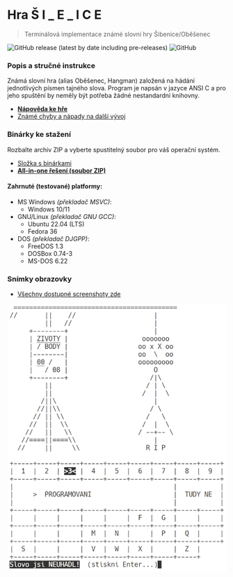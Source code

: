 # Hra Š I _ E _ I C E

> Terminálová implementace známé slovní hry Šibenice/Oběšenec

![GitHub release (latest by date including pre-releases)](https://img.shields.io/github/v/release/ma-ta/hra-sibenice?include_prereleases)
![GitHub](https://img.shields.io/github/license/ma-ta/hra-sibenice)

### Popis a stručné instrukce
Známá slovní hra (alias Oběšenec, Hangman) založená na hádání jednotlivých písmen tajného slova.
Program je napsán v jazyce ANSI C a pro jeho spuštění by neměly být potřeba žádné nestandardní knihovny.

- **[Nápověda ke hře](/res/napoveda.txt)**
- [Známé chyby a nápady na další vývoj](/res/poznamky.txt)


### Binárky ke stažení

Rozbalte archiv ZIP a vyberte spustitelný soubor pro váš operační systém.

- [Složka s binárkami](bin/release/)
- **[All-in-one řešení (soubor ZIP)](//github.com/ma-ta/hra-sibenice/releases/download/v0.0.2/sibenice_0.0.2_bin.zip)**


#### Zahrnuté (testované) platformy:
- MS Windows *(překladač MSVC)*:
  - Windows 10/11
- GNU/Linux *(překladač GNU GCC)*:
  - Ubuntu 22.04 (LTS)
  - Fedora 36
- DOS *(překladač DJGPP)*:
  - FreeDOS 1.3
  - DOSBox 0.74-3
  - MS-DOS 6.22


### Snímky obrazovky

- [Všechny dostupné screenshoty zde](/res/screenshots)

![Šibenice 0.0.2](/res/screenshots/screenshot_uni.png)
